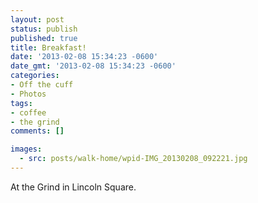 ```yaml
---
layout: post
status: publish
published: true
title: Breakfast!
date: '2013-02-08 15:34:23 -0600'
date_gmt: '2013-02-08 15:34:23 -0600'
categories:
- Off the cuff
- Photos
tags:
- coffee
- the grind
comments: []

images:
  - src: posts/walk-home/wpid-IMG_20130208_092221.jpg
---
```



At the Grind in Lincoln Square.

